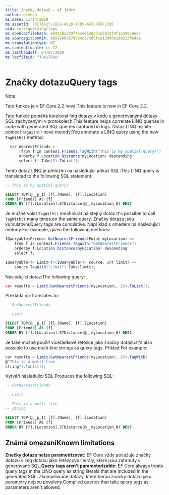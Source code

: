 ```yaml
---
title: Značky dotazů – ef jádro
author: divega
ms.date: 11/14/2018
ms.assetid: 73C7A627-C8E9-452D-9CD5-AFCC8FEFE395
uid: core/querying/tags
ms.openlocfilehash: e8415b237df45ce652dcd152013f4f12a992aed7
ms.sourcegitcommit: 9b562663679854c37c05fca13d93e180213fb4aa
ms.translationtype: MT
ms.contentlocale: cs-CZ
ms.lasthandoff: 04/07/2020
ms.locfileid: "78417888"
---
```

# <a name="query-tags"></a><span data-ttu-id="e53ec-102">Značky dotazu</span><span class="sxs-lookup"><span data-stu-id="e53ec-102">Query tags</span></span>

> [!NOTE]
> <span data-ttu-id="e53ec-103">Tato funkce je v EF Core 2.2 nová.</span><span class="sxs-lookup"><span data-stu-id="e53ec-103">This feature is new in EF Core 2.2.</span></span>

<span data-ttu-id="e53ec-104">Tato funkce pomáhá korelovat linq dotazy v kódu s generovanými dotazy SQL zachycenými v protokolech.</span><span class="sxs-lookup"><span data-stu-id="e53ec-104">This feature helps correlate LINQ queries in code with generated SQL queries captured in logs.</span></span>
<span data-ttu-id="e53ec-105">Dotaz LINQ oslníte pomocí `TagWith()` nové metody:</span><span class="sxs-lookup"><span data-stu-id="e53ec-105">You annotate a LINQ query using the new `TagWith()` method:</span></span>

``` csharp
  var nearestFriends =
      (from f in context.Friends.TagWith("This is my spatial query!")
      orderby f.Location.Distance(myLocation) descending
      select f).Take(5).ToList();
```

<span data-ttu-id="e53ec-106">Tento dotaz LINQ je přeložen na následující příkaz SQL:</span><span class="sxs-lookup"><span data-stu-id="e53ec-106">This LINQ query is translated to the following SQL statement:</span></span>

``` sql
-- This is my spatial query!

SELECT TOP(@__p_1) [f].[Name], [f].[Location]
FROM [Friends] AS [f]
ORDER BY [f].[Location].STDistance(@__myLocation_0) DESC
```

<span data-ttu-id="e53ec-107">Je možné volat `TagWith()` mnohokrát na stejný dotaz.</span><span class="sxs-lookup"><span data-stu-id="e53ec-107">It's possible to call `TagWith()` many times on the same query.</span></span>
<span data-ttu-id="e53ec-108">Značky dotazu jsou kumulativní.</span><span class="sxs-lookup"><span data-stu-id="e53ec-108">Query tags are cumulative.</span></span>
<span data-ttu-id="e53ec-109">Například s ohledem na následující metody:</span><span class="sxs-lookup"><span data-stu-id="e53ec-109">For example, given the following methods:</span></span>

``` csharp
IQueryable<Friend> GetNearestFriends(Point myLocation) =>
    from f in context.Friends.TagWith("GetNearestFriends")
    orderby f.Location.Distance(myLocation) descending
    select f;

IQueryable<T> Limit<T>(IQueryable<T> source, int limit) =>
    source.TagWith("Limit").Take(limit);
```

<span data-ttu-id="e53ec-110">Následující dotaz:</span><span class="sxs-lookup"><span data-stu-id="e53ec-110">The following query:</span></span>

``` csharp
var results = Limit(GetNearestFriends(myLocation), 25).ToList();
```

<span data-ttu-id="e53ec-111">Překládá na:</span><span class="sxs-lookup"><span data-stu-id="e53ec-111">Translates to:</span></span>

``` sql
-- GetNearestFriends

-- Limit

SELECT TOP(@__p_1) [f].[Name], [f].[Location]
FROM [Friends] AS [f]
ORDER BY [f].[Location].STDistance(@__myLocation_0) DESC
```

<span data-ttu-id="e53ec-112">Je také možné použít víceřádkové řetězce jako značky dotazu.</span><span class="sxs-lookup"><span data-stu-id="e53ec-112">It's also possible to use multi-line strings as query tags.</span></span>
<span data-ttu-id="e53ec-113">Příklad:</span><span class="sxs-lookup"><span data-stu-id="e53ec-113">For example:</span></span>

``` csharp
var results = Limit(GetNearestFriends(myLocation), 25).TagWith(
@"This is a multi-line
string").ToList();
```

<span data-ttu-id="e53ec-114">Vytváří následující SQL:</span><span class="sxs-lookup"><span data-stu-id="e53ec-114">Produces the following SQL:</span></span>

``` sql
-- GetNearestFriends

-- Limit

-- This is a multi-line
-- string

SELECT TOP(@__p_1) [f].[Name], [f].[Location]
FROM [Friends] AS [f]
ORDER BY [f].[Location].STDistance(@__myLocation_0) DESC
```

## <a name="known-limitations"></a><span data-ttu-id="e53ec-115">Známá omezení</span><span class="sxs-lookup"><span data-stu-id="e53ec-115">Known limitations</span></span>

<span data-ttu-id="e53ec-116">**Značky dotazu nelze parametrizovat:** EF Core vždy považuje značky dotazu v linq dotazu jako řetězcové literály, které jsou zahrnuty v generované SQL.</span><span class="sxs-lookup"><span data-stu-id="e53ec-116">**Query tags aren't parameterizable:** EF Core always treats query tags in the LINQ query as string literals that are included in the generated SQL.</span></span>
<span data-ttu-id="e53ec-117">Zkompilované dotazy, které berou značky dotazu jako parametry nejsou povoleny.</span><span class="sxs-lookup"><span data-stu-id="e53ec-117">Compiled queries that take query tags as parameters aren't allowed.</span></span>
